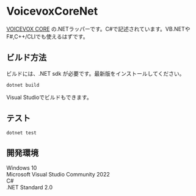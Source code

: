 # VoicevoxCoreNet
[VOICEVOX CORE](https://github.com/VOICEVOX/voicevox_core) の.NETラッパーです。C#で記述されています。VB.NETやF#,C++/CLIでも使えるはずです。

## ビルド方法
ビルドには、.NET sdk が必要です。最新版をインストールしてください。

```
dotnet build
```

Visual Studioでビルドもできます。

## テスト
```
dotnet test
```

## 開発環境
Windows 10  
Microsoft Visual Studio Community 2022  
C#  
.NET Standard 2.0